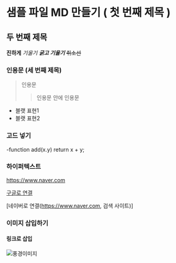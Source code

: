 # 샘플 파일 MD 만들기 ( 첫 번째 제목 )

## 두 번째 제목

**진하게**
*기울기*
***굵고 기울기***
~~취소선~~


### 인용문 (세 번째 제목)
> 인용문
>> 인용문 안에 인용문

- 블랫 표현1
- 블랫 표현2

### 고드 넣기
-function add(x.y)  return x + y;


### 하이퍼텍스트
https://www.naver.com

[구글로 연결](https://www.google.com)

[네이버로 연결(https://www.naver.com, 검색 사이트)]


### 이미지 삽입하기
#### 링크로 삽입
![풍경이미지](https://png.pngtree.com/thumb_back/fh260/background/20230330/pngtree-beautiful-scenery-suitable-for-summer-travel-image_2121335.jpg)

